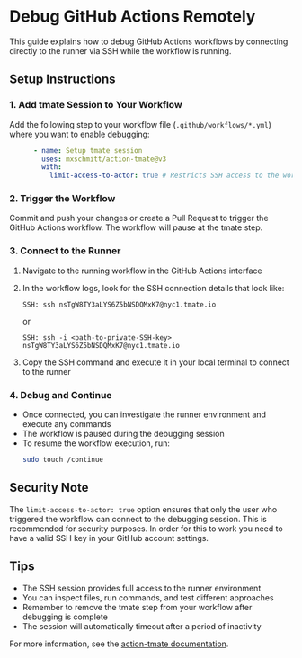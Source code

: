 # Debug GitHub Actions Remotely

This guide explains how to debug GitHub Actions workflows by connecting directly to the runner via SSH while the workflow is running.

## Setup Instructions

### 1. Add tmate Session to Your Workflow

Add the following step to your workflow file (`.github/workflows/*.yml`) where you want to enable debugging:

```yaml
      - name: Setup tmate session
        uses: mxschmitt/action-tmate@v3
        with:
          limit-access-to-actor: true # Restricts SSH access to the workflow triggerer
```

### 2. Trigger the Workflow

Commit and push your changes or create a Pull Request to trigger the GitHub Actions workflow. The workflow will pause at the tmate step.

### 3. Connect to the Runner

1. Navigate to the running workflow in the GitHub Actions interface
2. In the workflow logs, look for the SSH connection details that look like:
   ```
   SSH: ssh nsTgW8TY3aLYS6Z5bNSDQMxK7@nyc1.tmate.io
   ```
   or
   ```
   SSH: ssh -i <path-to-private-SSH-key> nsTgW8TY3aLYS6Z5bNSDQMxK7@nyc1.tmate.io
   ```

3. Copy the SSH command and execute it in your local terminal to connect to the runner

### 4. Debug and Continue

- Once connected, you can investigate the runner environment and execute any commands
- The workflow is paused during the debugging session
- To resume the workflow execution, run:
  ```bash
  sudo touch /continue
  ```

## Security Note

The `limit-access-to-actor: true` option ensures that only the user who triggered the workflow can connect to the debugging session. This is recommended for security purposes. In order for this to work you need to have a valid SSH key in your GitHub
account settings.

## Tips

- The SSH session provides full access to the runner environment
- You can inspect files, run commands, and test different approaches
- Remember to remove the tmate step from your workflow after debugging is complete
- The session will automatically timeout after a period of inactivity

For more information, see the [action-tmate documentation](https://github.com/mxschmitt/action-tmate).